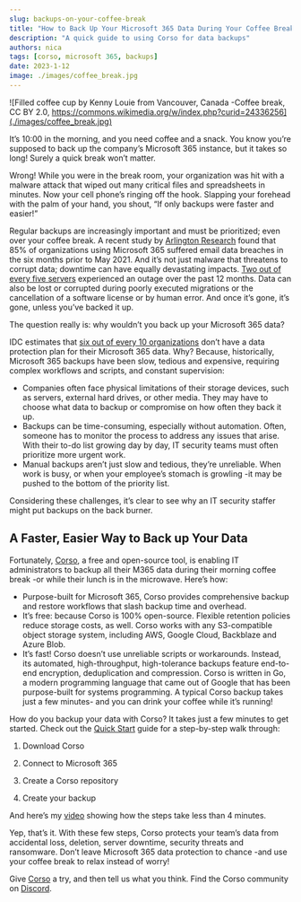 ```yaml
---
slug: backups-on-your-coffee-break
title: "How to Back Up Your Microsoft 365 Data During Your Coffee Break"
description: "A quick guide to using Corso for data backups"
authors: nica
tags: [corso, microsoft 365, backups]
date: 2023-1-12
image: ./images/coffee_break.jpg
---
```


![Filled coffee cup by Kenny Louie from Vancouver, Canada -Coffee break, CC BY 2.0, https://commons.wikimedia.org/w/index.php?curid=24336256](./images/coffee_break.jpg)

It’s 10:00 in the morning, and you need coffee and a snack.
You know you’re supposed to back up the company’s Microsoft 365 instance, but it takes so long! Surely a quick
break won’t matter.

Wrong! While you were in the break room,
your organization was hit with a malware attack that wiped out many critical files and spreadsheets in minutes.
Now your cell phone’s ringing off the hook.
Slapping your forehead with the palm of your hand, you shout,
“If only backups were faster and easier!”

<!-- truncate -->

Regular backups are increasingly important and must be prioritized; even over your coffee break. A recent study by
[Arlington Research](https://www.businesswire.com/news/home/20210511005132/en/An-Alarming-85-of-Organizations-Using-Microsoft-365-Have-Suffered-Email-Data-Breaches-Research-by-Egress-Reveals#:~:text=15%25%20of%20organizations%20using%20Microsoft,data%20in%20error%20via%20email.)
found that 85% of organizations using Microsoft 365 suffered email data breaches in the six months prior to May 2021.
And it’s not just malware that threatens to corrupt data; downtime can have equally devastating impacts.
[Two out of every five servers](https://www.veeam.com/blog/data-loss-2022.html)
experienced an outage over the past 12 months.
Data can also be lost or corrupted during poorly executed migrations or the cancellation of a software license
or by human error. And once it’s gone, it’s gone, unless you’ve backed it up.

The question really is: why wouldn’t you back up your Microsoft 365 data?

IDC estimates that [six out of every 10 organizations](https://www.dsm.net/idc-why-backup-for-office-365-is-essential)
don’t have a data protection plan for their Microsoft 365 data.
Why? Because, historically, Microsoft 365 backups have been slow,
tedious and expensive, requiring complex workflows and scripts, and constant supervision:

- Companies often face physical limitations of their storage devices, such as servers, external hard drives, or other media.
They may have to choose what data to backup or compromise on how often they back it up.
- Backups can be time-consuming, especially without automation.
Often, someone has to monitor the process to address any issues that arise. With their to-do list growing day by day,
IT security teams must often prioritize more urgent work.
- Manual backups aren’t just slow and tedious, they’re unreliable. When work is busy, or when your employee’s stomach
is growling -it may be pushed to the bottom of the priority list.

Considering these challenges, it’s clear to see why an IT security staffer might put backups on the back burner.

## A Faster, Easier Way to Back up Your Data

Fortunately, [Corso](https://corsobackup.io/), a free and open-source tool, is enabling IT administrators to backup all
their M365 data during their morning coffee break -or while their lunch is in the microwave. Here’s how:

- Purpose-built for Microsoft 365, Corso provides comprehensive backup and restore workflows that slash backup time and overhead.
- It’s free: because Corso is 100% open-source. Flexible retention policies reduce storage costs, as well. Corso works
with any S3-compatible object storage system, including AWS, Google Cloud, Backblaze and Azure Blob.
- It’s fast! Corso doesn’t use unreliable scripts or workarounds. Instead,
its automated, high-throughput, high-tolerance backups feature end-to-end encryption, deduplication and compression.
Corso is written in Go, a modern programming language that came out of Google that has been purpose-built for systems programming.
A typical Corso backup takes just a few minutes- and you can drink your coffee while it’s running!

How do you backup your data with Corso? It takes just a few minutes to get started. Check out the [Quick Start](https://corsobackup.io/docs/quickstart/)
guide for a step-by-step walk through:

1. Download Corso

1. Connect to Microsoft 365

1. Create a Corso repository

1. Create your backup

And here’s my [video](https://youtu.be/mlwfEbPqD94) showing how the steps take less than 4 minutes.

Yep, that’s it. With these few steps, Corso protects your team’s data from accidental loss, deletion, server downtime,
security threats and ransomware. Don’t leave Microsoft 365 data protection to chance
-and use your coffee break to relax instead of
worry!

Give [Corso](https://corsobackup.io/) a try, and then tell us what you think. Find the Corso community on [Discord](https://discord.gg/63DTTSnuhT).
